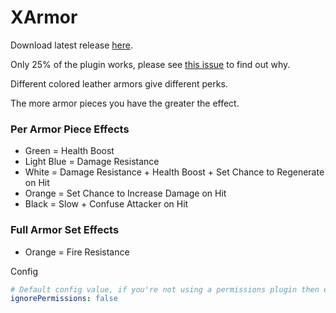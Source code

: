 # XArmor

Download latest release [here](https://github.com/valkyrienyanko/XArmor/releases).

Only 25% of the plugin works, please see [this issue](https://github.com/valkyrienyanko/XArmor/issues/1) to find out why.

Different colored leather armors give different perks.

The more armor pieces you have the greater the effect.

### Per Armor Piece Effects
- Green = Health Boost
- Light Blue = Damage Resistance
- White = Damage Resistance + Health Boost + Set Chance to Regenerate on Hit
- Orange = Set Chance to Increase Damage on Hit
- Black = Slow + Confuse Attacker on Hit

### Full Armor Set Effects
- Orange = Fire Resistance

Config
```yml
# Default config value, if you're not using a permissions plugin then enable this.
ignorePermissions: false
```
